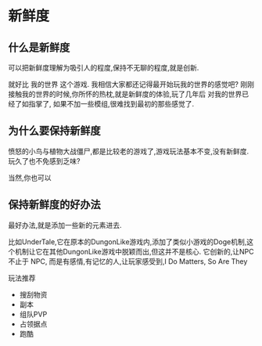 # 新鲜度

## 什么是新鲜度

可以把新鲜度理解为吸引人的程度,保持不无聊的程度,就是创新.

就好比 我的世界 这个游戏. 我相信大家都还记得最开始玩我的世界的感觉吧? 刚刚接触我的世界的时候,你所怀的热枕,就是新鲜度的体验,玩了几年后 对我的世界已经了如指掌了, 如果不加一些模组,很难找到最初的那些感觉了.

## 为什么要保持新鲜度

愤怒的小鸟与植物大战僵尸,都是比较老的游戏了,游戏玩法基本不变,没有新鲜度.玩久了也不免感到乏味?

当然,你也可以

## 保持新鲜度的好办法

最好办法,就是添加一些新的元素进去.

比如UnderTale,它在原本的DungonLike游戏内,添加了类似小游戏的Doge机制,这个机制让它在其他DungonLike游戏中脱颖而出,但这并不是核心. 它创新的,让NPC 不止于 NPC, 而是有感情,有记忆的人,让玩家感受到,I Do Matters, So Are They

玩法推荐

* 搜刮物资
* 副本
* 组队PVP
* 占领据点
* 跑酷
